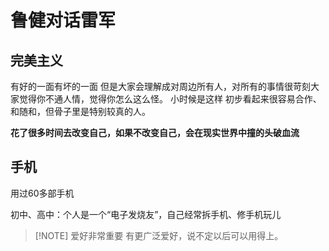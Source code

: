 # 鲁健对话雷军

## 完美主义

有好的一面有坏的一面
但是大家会理解成对周边所有人，对所有的事情很苛刻大家觉得你不通人情，觉得你怎么这么怪。
小时候是这样
初步看起来很容易合作、和随和，但骨子里是特别较真的人。

**花了很多时间去改变自己，如果不改变自己，会在现实世界中撞的头破血流**

## 手机

用过60多部手机

初中、高中：个人是一个“电子发烧友”，自己经常拆手机、修手机玩儿


> [!NOTE] 爱好非常重要
> 有更广泛爱好，说不定以后可以用得上。
